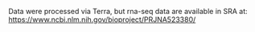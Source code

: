 Data were processed via Terra, but rna-seq data are available in SRA at:
    https://www.ncbi.nlm.nih.gov/bioproject/PRJNA523380/

    
